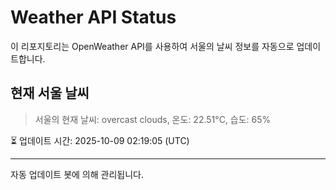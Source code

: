 
# Weather API Status

이 리포지토리는 OpenWeather API를 사용하여 서울의 날씨 정보를 자동으로 업데이트합니다.

## 현재 서울 날씨
> 서울의 현재 날씨: overcast clouds, 온도: 22.51°C, 습도: 65%

⏳ 업데이트 시간: 2025-10-09 02:19:05 (UTC)

---
자동 업데이트 봇에 의해 관리됩니다.

